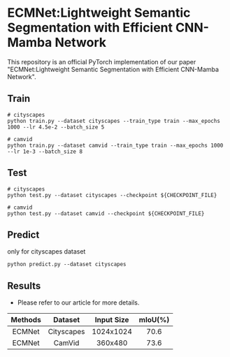 # ECMNet:Lightweight Semantic Segmentation with Efficient CNN-Mamba Network
This repository is an official PyTorch implementation of our paper "ECMNet:Lightweight Semantic Segmentation with Efficient CNN-Mamba Network".



## Train

```
# cityscapes
python train.py --dataset cityscapes --train_type train --max_epochs 1000 --lr 4.5e-2 --batch_size 5

# camvid
python train.py --dataset camvid --train_type train --max_epochs 1000 --lr 1e-3 --batch_size 8
```



## Test

```
# cityscapes
python test.py --dataset cityscapes --checkpoint ${CHECKPOINT_FILE}

# camvid
python test.py --dataset camvid --checkpoint ${CHECKPOINT_FILE}
```

## Predict
only for cityscapes dataset
```
python predict.py --dataset cityscapes 
```

## Results

- Please refer to our article for more details.

| Methods |  Dataset   | Input Size | mIoU(%) |
| :-----: | :--------: | :--------: | :-----: |
| ECMNet  | Cityscapes |  1024x1024  |  70.6   |
| ECMNet  |   CamVid   |  360x480   |  73.6   |





